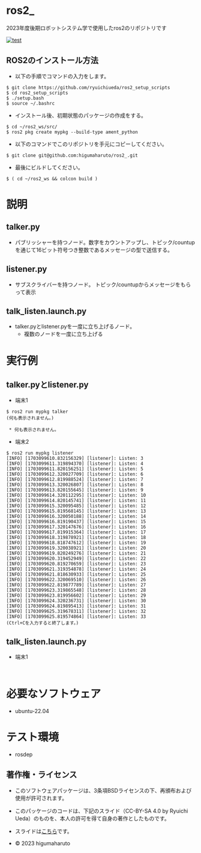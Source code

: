 # ros2_
2023年度後期ロボットシステム学で使用したros2のリポジトリです
  
[![test](https://github.com/higumaharuto/ros2_/actions/workflows/test.yml/badge.svg)](https://github.com/higumaharuto/ros2_/actions/workflows/test.yml)  
  
## ROS2のインストール方法  
* 以下の手順でコマンドの入力をします。  
```  
$ git clone https://github.com/ryuichiueda/ros2_setup_scripts  
$ cd ros2_setup_scripts  
$ ./setup.bash  
$ source ~/.bashrc  
```  
* インストール後、初期状態のパッケージの作成をする。  
```  
$ cd ~/ros2_ws/src/  
$ ros2 pkg create mypkg --build-type ament_python  
```  
  
* 以下のコマンドでこのリポジトリを手元にコピーしてください。  
```  
$ git clone git@github.com:higumaharuto/ros2_.git  
```  
  
* 最後にビルドしてください。  
```  
$ ( cd ~/ros2_ws && colcon build )  
```  
  
# 説明
## talker.py  
* パブリッシャーを持つノード。数字をカウントアップし、トピック/countupを通じて16ビット符号つき整数であるメッセージの型で送信する。  
  
## listener.py  
* サブスクライバーを持つノード。 トピック/countupからメッセージをもらって表示  
  
## talk_listen.launch.py  
* talker.pyとlistener.pyを一度に立ち上げるノード。  
     * 複数のノードを一度に立ち上げる  
  
# 実行例  
## talker.pyとlistener.py
* 端末1  
```  
$ ros2 run mypkg talker  
(何も表示されません。)
``` 
   
     * 何も表示されません。  

* 端末2  
```  
$ ros2 run mypkg listener  
[INFO] [1703099610.832156329] [listener]: Listen: 3  
[INFO] [1703099611.319894370] [listener]: Listen: 4  
[INFO] [1703099611.820156251] [listener]: Listen: 5  
[INFO] [1703099612.320027709] [listener]: Listen: 6  
[INFO] [1703099612.819988524] [listener]: Listen: 7  
[INFO] [1703099613.320026807] [listener]: Listen: 8  
[INFO] [1703099613.820155645] [listener]: Listen: 9  
[INFO] [1703099614.320112295] [listener]: Listen: 10  
[INFO] [1703099614.820145741] [listener]: Listen: 11  
[INFO] [1703099615.320095485] [listener]: Listen: 12  
[INFO] [1703099615.819568145] [listener]: Listen: 13  
[INFO] [1703099616.320050188] [listener]: Listen: 14  
[INFO] [1703099616.819190437] [listener]: Listen: 15  
[INFO] [1703099617.320147676] [listener]: Listen: 16  
[INFO] [1703099617.819915364] [listener]: Listen: 17  
[INFO] [1703099618.319878921] [listener]: Listen: 18  
[INFO] [1703099618.818747612] [listener]: Listen: 19  
[INFO] [1703099619.320038921] [listener]: Listen: 20  
[INFO] [1703099619.820249276] [listener]: Listen: 21  
[INFO] [1703099620.319452949] [listener]: Listen: 22  
[INFO] [1703099620.819270659] [listener]: Listen: 23  
[INFO] [1703099621.319354878] [listener]: Listen: 24  
[INFO] [1703099621.818630933] [listener]: Listen: 25  
[INFO] [1703099622.320069510] [listener]: Listen: 26  
[INFO] [1703099622.819877789] [listener]: Listen: 27  
[INFO] [1703099623.319865548] [listener]: Listen: 28  
[INFO] [1703099623.819956602] [listener]: Listen: 29  
[INFO] [1703099624.320236731] [listener]: Listen: 30  
[INFO] [1703099624.819895413] [listener]: Listen: 31  
[INFO] [1703099625.319678311] [listener]: Listen: 32  
[INFO] [1703099625.819574864] [listener]: Listen: 33  
(Ctrl+Cを入力すると終了します。)
```  
## talk_listen.launch.py  
* 端末1  
```  
  
```  

# 必要なソフトウェア  
* ubuntu-22.04    
# テスト環境  
* rosdep  
## 著作権・ライセンス  
* このソフトウェアパッケージは、3条項BSDライセンスの下、再頒布および使用が許可されます。  
  
* このパッケージのコードは、下記のスライド（CC-BY-SA 4.0 by Ryuichi Ueda）のものを、本人の許可を得て自身の著作としたものです。  
* スライドは[こちら](https://github.com/ryuichiueda/my_slides/tree/master/robosys_2022)です。  
  
* © 2023 higumaharuto



